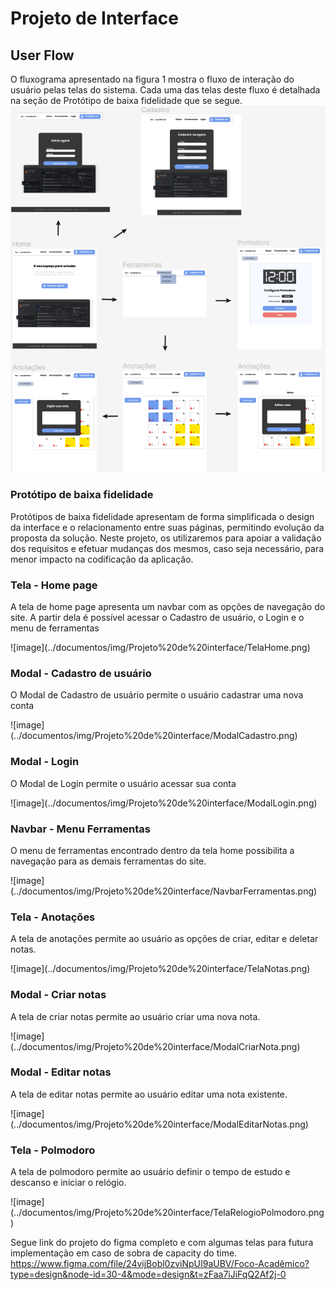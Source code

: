 
# Projeto de Interface

## User Flow

O fluxograma apresentado na figura 1 mostra o fluxo de interação do usuário pelas telas do sistema. Cada uma das telas deste fluxo é detalhada na seção de Protótipo de baixa fidelidade que se segue.
![image](../documentos/img/Projeto%20de%20interface/UserFlow.png)

### Protótipo de baixa fidelidade

Protótipos de baixa fidelidade apresentam de forma simplificada o design da interface e o relacionamento entre suas páginas, permitindo evolução da proposta da solução. Neste projeto, os utilizaremos para apoiar a validação dos requisitos e efetuar mudanças dos mesmos, caso seja necessário, para menor impacto na codificação da aplicação.

<h3><b>Tela - Home page</b></h3>
<p>A tela de home page apresenta um navbar com as opções de navegação do site. A partir dela é possível acessar o Cadastro de usuário, o Login e o menu de ferramentas</p>
![image](../documentos/img/Projeto%20de%20interface/TelaHome.png)

<h3><b>Modal - Cadastro de usuário</b></h3>
<p>O Modal de Cadastro de usuário permite o usuário cadastrar uma nova conta</p>
![image](../documentos/img/Projeto%20de%20interface/ModalCadastro.png)

<h3><b>Modal - Login</b></h3>
<p>O Modal de Login permite o usuário acessar sua conta</p>
![image](../documentos/img/Projeto%20de%20interface/ModalLogin.png)

<h3><b>Navbar - Menu Ferramentas</b></h3>
<p>O menu de ferramentas encontrado dentro da tela home possibilita a navegação para as demais ferramentas do site.</p>
![image](../documentos/img/Projeto%20de%20interface/NavbarFerramentas.png)

<h3><b>Tela - Anotações </b></h3>
<p>A tela de anotações permite ao usuário as opções de criar, editar e deletar notas.</p>
![image](../documentos/img/Projeto%20de%20interface/TelaNotas.png)

<h3><b>Modal - Criar notas </b></h3>
<p>A tela de criar notas permite ao usuário criar uma nova nota.</p>
![image](../documentos/img/Projeto%20de%20interface/ModalCriarNota.png)

<h3><b>Modal - Editar notas </b></h3>
<p>A tela de editar notas permite ao usuário editar uma nota existente.</p>
![image](../documentos/img/Projeto%20de%20interface/ModalEditarNotas.png)

<h3><b>Tela - Polmodoro </b></h3>
<p>A tela de polmodoro permite ao usuário definir o tempo de estudo e descanso e iniciar o relógio.</p>
![image](../documentos/img/Projeto%20de%20interface/TelaRelogioPolmodoro.png)

Segue link do projeto do figma completo e com algumas telas para futura implementação em caso de sobra de capacity do time.
https://www.figma.com/file/24vijBobl0zviNpUI9aUBV/Foco-Acadêmico?type=design&node-id=30-4&mode=design&t=zFaa7iJiFqQ2Af2j-0


